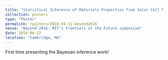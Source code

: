 ```yaml
---
title: "Statistical Inference of Materials Properties from Solar Cell Measurements"
collection: posters
type: "Poster"
permalink: /posters/2016-04-12-beyond2016
venue: "Beyond 2016: MIT's Frontiers of the Future symposium"
date: 2016-04-12
location: "Cambridge, MA"
---
```


First time presenting the Bayesian inference work!
